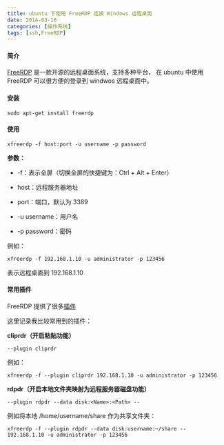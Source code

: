 ```yaml
---
title: ubuntu 下使用 FreeRDP 连接 Windows 远程桌面
date: 2014-03-16
categories: [操作系统]
tags: [ssh,FreeRDP]
---
```


#### 简介

[FreeRDP](https://github.com/FreeRDP/FreeRDP) 是一款开源的远程桌面系统，支持多种平台，
在 ubuntu 中使用 FreeRDP 可以很方便的登录到 windwos 远程桌面中。

#### 安装

```
sudo apt-get install freerdp
```

#### 使用

```
xfreerdp -f host:port -u username -p password
```

**参数：**

* -f：表示全屏（切换全屏的快捷键为：Ctrl + Alt + Enter）

* host：远程服务器地址

* port：端口，默认为 3389

* -u username：用户名

* -p password：密码

例如：

```
xfreerdp -f 192.168.1.10 -u administrator -p 123456
```

表示远程桌面到 192.168.1.10

#### 常用插件

FreeRDP 提供了很多[插件](https://github.com/FreeRDP/FreeRDP/wiki/Plugins)

这里记录我比较常用到的插件：

**cliprdr（开启粘贴功能）**

```
--plugin cliprdr
```

例如：

```
xfreerdp -f --plugin cliprdr 192.168.1.10 -u administrator -p 123456
```

**rdpdr（开启本地文件夹映射为远程服务器磁盘功能）**

```
--plugin rdpdr --data disk:<Name>:<Path> --
```

例如将本地 /home/username/share 作为共享文件夹：

```
xfreerdp -f --plugin rdpdr --data disk:username:~/share -- 192.168.1.10 -u administrator -p 123456
```
